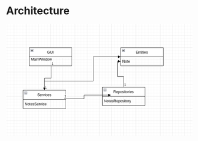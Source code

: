 # Architecture

![Architecture](https://github.com/rikubrandt/ot-tehtavat/blob/main/DesktopJournal/documentation/pictures/architecture.png)